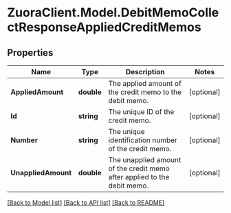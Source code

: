 # ZuoraClient.Model.DebitMemoCollectResponseAppliedCreditMemos

## Properties

Name | Type | Description | Notes
------------ | ------------- | ------------- | -------------
**AppliedAmount** | **double** | The applied amount of the credit memo to the debit memo.  | [optional] 
**Id** | **string** | The unique ID of the credit memo.  | [optional] 
**Number** | **string** | The unique identification number of the credit memo.  | [optional] 
**UnappliedAmount** | **double** | The unapplied amount of the credit memo after applied to the debit memo.  | [optional] 

[[Back to Model list]](../README.md#documentation-for-models) [[Back to API list]](../README.md#documentation-for-api-endpoints) [[Back to README]](../README.md)

